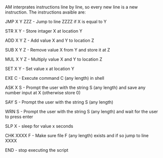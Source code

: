 AM interprates instructions line by line, so every new line is a new instruction.
The instructions avaible are:

JMP X Y ZZZ - Jump to line ZZZZ if X is equal to Y

STR X Y - Store intager X at location Y

ADD X Y Z - Add value X and Y to location Z

SUB X Y Z - Remove value X from Y and store it at Z

MUL X Y Z - Multiply value X and Y to location Z

SET X Y - Set value x at location Y

EXE C - Execute command C (any length) in shell

ASK X S - Prompt the user with the string S (any length) and save any number input at X (otherwise store 0)

SAY S - Prompt the user with the string S (any length)

WRN S - Prompt the user with the string S (any length) and wait for the user to press enter

SLP X - sleep for value x seconds

CHK XXXX F - Make sure file F (any length) exists and if so jump to line XXXX

END - stop executing the script
